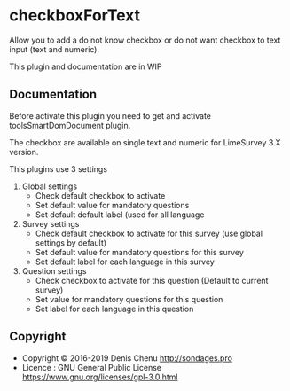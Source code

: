 # checkboxForText

Allow you to add a do not know checkbox or do not want checkbox to text input (text and numeric).

This plugin and documentation are in WIP

## Documentation

Before activate this plugin you need to get and activate toolsSmartDomDocument plugin.

The checkbox are available on single text and numeric for LimeSurvey 3.X version.

This plugins use 3 settings

1. Global settings
   - Check default checkbox to activate
   - Set default value for mandatory questions
   - Set default default label (used for all language
2. Survey settings
   - Check default checkbox to activate for this survey (use global settings by default)
   - Set default value for mandatory questions for this survey
   - Set default label for each language in this survey
2. Question settings
   - Check checkbox to activate for this question (Default to current survey)
   - Set value for mandatory questions for this question
   - Set label for each language in this question

## Copyright
- Copyright © 2016-2019 Denis Chenu <http://sondages.pro>
- Licence : GNU General Public License <https://www.gnu.org/licenses/gpl-3.0.html>
